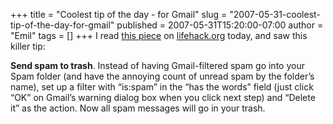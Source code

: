 +++
title = "Coolest tip of the day - for Gmail"
slug = "2007-05-31-coolest-tip-of-the-day-for-gmail"
published = 2007-05-31T15:20:00-07:00
author = "Emil"
tags = []
+++
I read [this
piece](http://www.lifehack.org/articles/technology/20-ways-to-use-gmail-filters.html#more-3328)
on [lifehack.org](http://www.lifehack.org/) today, and saw this killer
tip:  
  
**Send spam to trash**. Instead of having Gmail-filtered spam go into
your Spam folder (and have the annoying count of unread spam by the
folder’s name), set up a filter with “is:spam” in the “has the words”
field (just click “OK” on Gmail’s warning dialog box when you click next
step) and “Delete it” as the action. Now all spam messages will go in
your trash.
